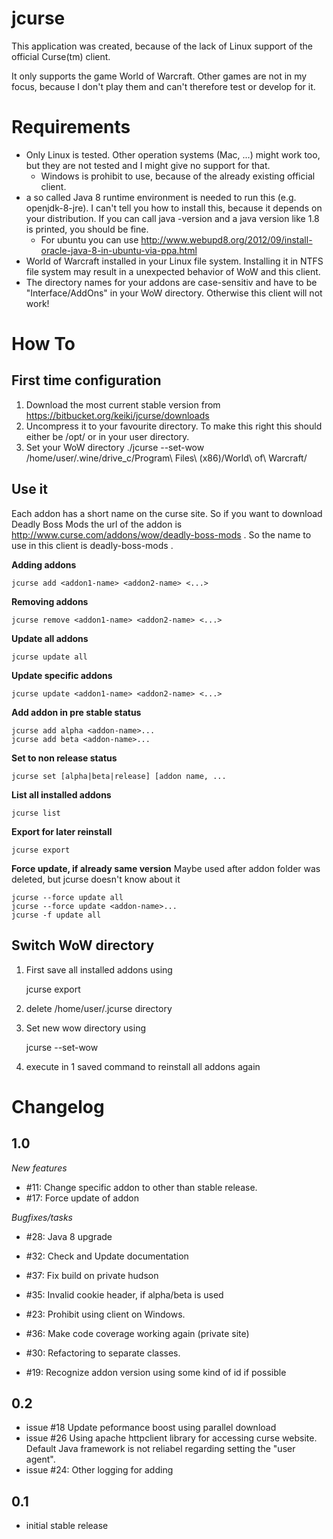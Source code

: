 jcurse
======

This application was created, because of the lack of Linux support of the official Curse(tm) client.

It only supports the game World of Warcraft. Other games are not in my focus, because I don't play them and can't therefore test or develop for it.

Requirements
============

* Only Linux is tested. Other operation systems (Mac, ...) might work too, but they are not tested and I might give no support for that.
	* Windows is prohibit to use, because of the already existing official client.
* a so called Java 8 runtime environment is needed to run this (e.g. openjdk-8-jre). I can't tell you how to install this, because it depends on your distribution. If you can call java -version and a java version like 1.8 is printed, you should be fine.
	* For ubuntu you can use http://www.webupd8.org/2012/09/install-oracle-java-8-in-ubuntu-via-ppa.html
* World of Warcraft installed in your Linux file system. Installing it in NTFS file system may result in a unexpected behavior of WoW and this client.
* The directory names for your addons are case-sensitiv and have to be "Interface/AddOns" in your WoW directory. Otherwise this client will not work!

How To
======

First time configuration
------------------------

1. Download the most current stable version from https://bitbucket.org/keiki/jcurse/downloads
2. Uncompress it to your favourite directory. To make this right this should either be /opt/ or in your user directory.
3. Set your WoW directory
	./jcurse --set-wow /home/user/.wine/drive_c/Program\ Files\ \(x86)/World\ of\ Warcraft/

Use it
------

Each addon has a short name on the curse site. So if you want to download Deadly Boss Mods the url of the addon is http://www.curse.com/addons/wow/deadly-boss-mods . So the name to use in this client is deadly-boss-mods .

**Adding addons**

	jcurse add <addon1-name> <addon2-name> <...>
	
**Removing addons**

	jcurse remove <addon1-name> <addon2-name> <...> 

**Update all addons**

	jcurse update all
	
**Update specific addons**

	jcurse update <addon1-name> <addon2-name> <...>

**Add addon in pre stable status**
	
	jcurse add alpha <addon-name>...
	jcurse add beta <addon-name>... 
	
**Set to non release status**

	jcurse set [alpha|beta|release] [addon name, ...

**List all installed addons**

	jcurse list

**Export for later reinstall**

	jcurse export
	
**Force update, if already same version**
Maybe used after addon folder was deleted, but jcurse doesn't know about it
		
	jcurse --force update all
	jcurse --force update <addon-name>...
	jcurse -f update all


Switch WoW directory
---------------------

1. First save all installed addons using

	jcurse export

2. delete /home/user/.jcurse directory
3. Set new wow directory using

	jcurse --set-wow <path>

4. execute in 1 saved command to reinstall all addons again


Changelog
=========

1.0
-----

*New features*
* #11: Change specific addon to other than stable release.
* #17: Force update of addon

*Bugfixes/tasks*
* #28: Java 8 upgrade
* #32: Check and Update documentation
* #37: Fix build on private hudson
* #35: Invalid cookie header, if alpha/beta is used
* #23: Prohibit using client on Windows.
* #36: Make code coverage working again (private site)
* #30: Refactoring to separate classes.

* #19: Recognize addon version using some kind of id if possible
 

0.2
-----

* issue #18 Update peformance boost using parallel download
* issue #26 Using apache httpclient library for accessing curse website. Default Java framework is not reliabel regarding setting the "user agent".
* issue #24: Other logging for adding

0.1
-----
* initial stable release